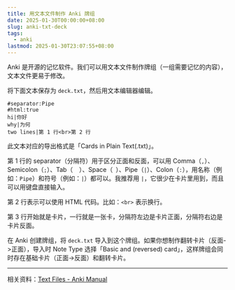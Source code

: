 ```yaml
---
title: 用文本文件制作 Anki 牌组
date: 2025-01-30T00:00:00+08:00
slug: anki-txt-deck
tags:
  - anki
lastmod: 2025-01-30T23:07:55+08:00
---
```


Anki 是开源的记忆软件。我们可以用文本文件制作牌组（一组需要记忆的内容），文本文件更易于修改。

将下面文本保存为 `deck.txt`，然后用文本编辑器编辑。

```
#separator:Pipe
#html:true
hi|你好
why|为何
two lines|第 1 行<br>第 2 行
```

此文本对应的导出格式是「Cards in Plain Text(.txt)」。

第 1 行的 separator（分隔符）用于区分正面和反面，可以用 Comma（`,`）、Semicolon（`;`）、Tab（`	`）、Space（` `）、Pipe（`|`）、Colon（`:`），用名称（例如：`Pipe`）和符号（例如：`|`）都可以。我推荐用 `|`，它很少在卡片里用到，而且可以用键盘直接输入。

第 2 行表示可以使用 HTML 代码。比如：`<br>` 表示换行。

第 3 行开始就是卡片，一行就是一张卡，分隔符左边是卡片正面，分隔符右边是卡片反面。

在 Anki 创建牌组，将 `deck.txt` 导入到这个牌组。如果你想制作翻转卡片（反面->正面），导入时 Note Type 选择「Basic and (reversed) card」，这样牌组会同时存在基础卡片（正面->反面）和翻转卡片。

---

相关资料：[Text Files - Anki Manual](https://docs.ankiweb.net/importing/text-files.html)